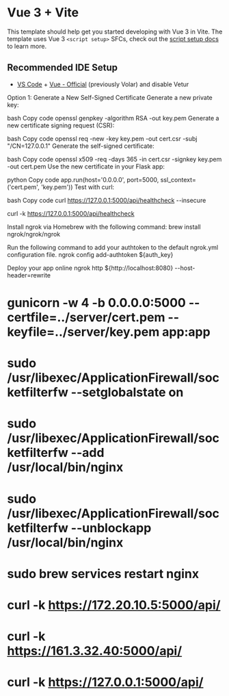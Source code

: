 # Vue 3 + Vite

This template should help get you started developing with Vue 3 in Vite. The template uses Vue 3 `<script setup>` SFCs, check out the [script setup docs](https://v3.vuejs.org/api/sfc-script-setup.html#sfc-script-setup) to learn more.

## Recommended IDE Setup

- [VS Code](https://code.visualstudio.com/) + [Vue - Official](https://marketplace.visualstudio.com/items?itemName=Vue.volar) (previously Volar) and disable Vetur

Option 1: Generate a New Self-Signed Certificate
Generate a new private key:

bash
Copy code
openssl genpkey -algorithm RSA -out key.pem
Generate a new certificate signing request (CSR):

bash
Copy code
openssl req -new -key key.pem -out cert.csr -subj "/CN=127.0.0.1"
Generate the self-signed certificate:

bash
Copy code
openssl x509 -req -days 365 -in cert.csr -signkey key.pem -out cert.pem
Use the new certificate in your Flask app:

python
Copy code
app.run(host='0.0.0.0', port=5000, ssl_context=('cert.pem', 'key.pem'))
Test with curl:

bash
Copy code
curl https://127.0.0.1:5000/api/healthcheck --insecure

curl -k https://127.0.0.1:5000/api/healthcheck

Install ngrok via Homebrew with the following command:
brew install ngrok/ngrok/ngrok

Run the following command to add your authtoken to the default ngrok.yml configuration file.
ngrok config add-authtoken ${auth_key}

Deploy your app online
ngrok http ${http://localhost:8080} --host-header=rewrite



# gunicorn -w 4 -b 0.0.0.0:5000 --certfile=../server/cert.pem --keyfile=../server/key.pem app:app

# sudo /usr/libexec/ApplicationFirewall/socketfilterfw --setglobalstate on
# sudo /usr/libexec/ApplicationFirewall/socketfilterfw --add /usr/local/bin/nginx
# sudo /usr/libexec/ApplicationFirewall/socketfilterfw --unblockapp /usr/local/bin/nginx

# sudo brew services restart nginx

# curl -k https://172.20.10.5:5000/api/
# curl -k https://161.3.32.40:5000/api/
# curl -k https://127.0.0.1:5000/api/